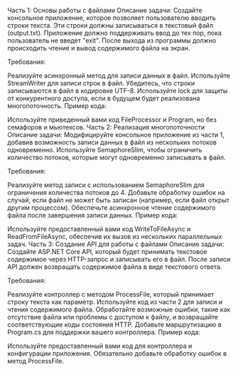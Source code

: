 Часть 1: Основы работы с файлами
Описание задачи: Создайте консольное приложение, которое позволяет пользователю вводить строки текста. Эти строки должны записываться в текстовый файл (output.txt). Приложение должно поддерживать ввод до тех пор, пока пользователь не введет "exit". После выхода из программы должно происходить чтение и вывод содержимого файла на экран.

Требования:

Реализуйте асинхронный метод для записи данных в файл.
Используйте StreamWriter для записи строк в файл.
Убедитесь, что строки записываются в файл в кодировке UTF-8.
Используйте lock для защиты от конкурентного доступа, если в будущем будет реализована многопоточность.
Пример кода:

Используйте приведенный вами код FileProcessor и Program, но без семафоров и мьютексов.
Часть 2: Реализация многопоточности
Описание задачи: Модифицируйте консольное приложение из части 1, добавив возможность записи данных в файл из нескольких потоков одновременно. Используйте SemaphoreSlim, чтобы ограничить количество потоков, которые могут одновременно записывать в файл.

Требования:

Реализуйте метод записи с использованием SemaphoreSlim для ограничения количества потоков до 4.
Добавьте обработку ошибок на случай, если файл не может быть записан (например, если файл открыт другим процессом).
Обеспечьте асинхронное чтение содержимого файла после завершения записи данных.
Пример кода:

Используйте предоставленный вами код WriteToFileAsync и ReadFromFileAsync, обеспечив их вызов из нескольких параллельных задач.
Часть 3: Создание API для работы с файлами
Описание задачи: Создайте ASP.NET Core API, который будет принимать текстовое содержимое через HTTP-запрос и записывать его в файл. После записи API должен возвращать содержимое файла в виде текстового ответа.

Требования:

Реализуйте контроллер с методом ProcessFile, который принимает строку текста как параметр.
Используйте код из части 2 для записи и чтения содержимого файла.
Обработайте возможные ошибки, такие как отсутствие файла или проблемы с доступом к файлу, и возвращайте соответствующие коды состояния HTTP.
Добавьте маршрутизацию в Program.cs для поддержки вашего контроллера.
Пример кода:

Используйте предоставленный вами код для контроллера и конфигурации приложения. Обязательно добавьте обработку ошибок в метод ProcessFile.